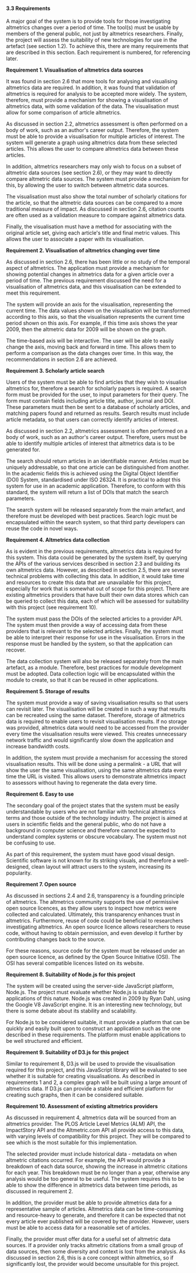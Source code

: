 #### 3.3 Requirements

A major goal of the system is to provide tools for those investigating altmetrics changes over a period of time. The tool(s) must be usable by members of the general public, not just by altmetrics researchers. Finally, the project will assess the suitability of new technologies for use in the artefact (see section 1.2). To achieve this, there are many requirements that are described in this section. Each requirement is numbered, for referencing later.

__Requirement 1. Visualisation of altmetrics data sources__

It was found in section 2.6 that more tools for analysing and visualising altmetrics data are required. In addition, it was found that validation of altmetrics is required for analysis to be accepted more widely. The system, therefore, must provide a mechanism for showing a visualisation of altmetrics data, with some validation of the data. The visualisation must allow for some comparison of article altmetrics.

As discussed in section 2.2, altmetrics assessment is often performed on a body of work, such as an author's career output. Therefore, the system must be able to provide a visualisation for multiple articles of interest. The system will generate a graph using altmetrics data from these selected articles. This allows the user to compare altmetrics data between these articles.

In addition, altmetrics researchers may only wish to focus on a subset of altmetric data sources (see section 2.6), or they may want to directly compare altmetric data sources. The system must provide a mechanism for this, by allowing the user to switch between altmetric data sources.

The visualisation must also show the total number of scholarly citations for the article, so that the altmetric data sources can be compared to a more traditional measure of impact. As discussed in section 2.6, citation counts are often used as a validation measure to compare against altmetrics data.

Finally, the visualisation must have a method for associating with the original article set, giving each article's title and final metric values. This allows the user to associate a paper with its visualisation.

__Requirement 2. Visualisation of altmetrics changing over time__

As discussed in section 2.6, there has been little or no study of the temporal aspect of altmetrics. The application must provide a mechanism for showing potential changes in altmetrics data for a given article over a period of time. The previous requirement discussed the need for a visualisation of altmetrics data, and this visualisation can be extended to meet this requirement.

The system will provide an axis for the visualisation, representing the current time. The data values shown on the visualisation will be transformed according to this axis, so that the visualisation represents the current time period shown on this axis. For example, if this time axis shows the year 2009, then the altmetric data for 2009 will be shown on the graph.

The time-based axis will be interactive. The user will be able to easily change the axis, moving back and forward in time. This allows them to perform a comparison as the data changes over time. In this way, the recommendations in section 2.6 are achieved.

__Requirement 3. Scholarly article search__

Users of the system must be able to find articles that they wish to visualise altmetrics for, therefore a search for scholarly papers is required. A search form must be provided for the user, to input parameters for their query. The form must contain fields including article title, author, journal and DOI. These parameters must then be sent to a database of scholarly articles, and matching papers found and returned as results. Search results must include article metadata, so that users can correctly identify articles of interest.

As discussed in section 2.2, altmetrics assessment is often performed on a body of work, such as an author's career output. Therefore, users must be able to identify multiple articles of interest that altmetrics data is to be generated for.

The search should return articles in an identifiable manner. Articles must be uniquely addressable, so that one article can be distinguished from another. In the academic fields this is achieved using the Digital Object Identifier (DOI) System, standardised under ISO 26324. It is practical to adopt this system for use in an academic application. Therefore, to conform with this standard, the system will return a list of DOIs that match the search parameters.

The search system will be released separately from the main artefact, and therefore must be developed with best practices. Search logic must be encapsulated within the search system, so that third party developers can reuse the code in novel ways.

__Requirement 4. Altmetrics data collection__

As is evident in the previous requirements, altmetrics data is required for this system. This data could be generated by the system itself, by querying the APIs of the various services described in section 2.3 and building its own altmetrics data. However, as described in section 2.5, there are several technical problems with collecting this data. In addition, it would take time and resources to create this data that are unavailable for this project, especially for work that is somewhat out of scope for this project. There are existing altmetrics providers that have built their own data stores which can be queried to collect this data, each of which will be assessed for suitability with this project (see requirement 10).

The system must pass the DOIs of the selected articles to a provider API. The system must then provide a way of accessing data from these providers that is relevant to the selected articles. Finally, the system must be able to interpret their response for use in the visualisation. Errors in the response must be handled by the system, so that the application can recover.

The data collection system will also be released separately from the main artefact, as a module. Therefore, best practices for module development must be adopted. Data collection logic will be encapsulated within the module to create, so that it can be reused in other applications.

__Requirement 5. Storage of results__

The system must provide a way of saving visualisation results so that users can revisit later. The visualisation will be created in such a way that results can be recreated using the same dataset. Therefore, storage of altmetrics data is required to enable users to revisit visualisation results. If no storage was provided, altmetrics data would need to be accessed from the provider every time the visualisation results were viewed. This creates unnecessary network traffic and would significantly slow down the application and increase bandwidth costs.

In addition, the system must provide a mechanism for accessing the stored visualisation results. This will be done using a permalink - a URL that will show the user the same visualisation, using the same altmetrics data every time the URL is visited. This allows users to demonstrate altmetrics impact to assessors without having to regenerate the data every time.

__Requirement 6. Easy to use__

The secondary goal of the project states that the system must be easily understandable by users who are not familiar with technical altmetrics terms and those outside of the technology industry. The project is aimed at users in scientific fields and the general public, who do not have a background in computer science and therefore cannot be expected to understand complex systems or obscure vocabulary. The system must not be confusing to use.

As part of this requirement, the system must have good visual design. Scientific software is not known for its striking visuals, and therefore a well-designed, clean layout will attract users to the system, increasing its popularity.

__Requirement 7. Open source__

As discussed in sections 2.4 and 2.6, transparency is a founding principle of altmetrics. The altmetrics community supports the use of permissive open source licences, as they allow users to inspect how metrics were collected and calculated. Ultimately, this transparency enhances trust in altmetrics. Furthermore, reuse of code could be beneficial to researchers investigating altmetrics. An open source licence allows researchers to reuse code, without having to obtain permission, and even develop it further by contributing changes back to the source.

For these reasons, source code for the system must be released under an open source licence, as defined by the Open Source Initiative (OSI). The OSI has several compatible licences listed on its website.

__Requirement 8. Suitability of Node.js for this project__

The system will be created using the server-side JavaScript platform, Node.js. The project must evaluate whether Node.js is suitable for applications of this nature. Node.js was created in 2009 by Ryan Dahl, using the Google V8 JavaScript engine. It is an interesting new technology, but there is some debate about its stability and scalability.

For Node.js to be considered suitable, it must provide a platform that can be quickly and easily built upon to construct an application such as the one described in these requirements. The platform must enable applications to be well structured and efficient.

__Requirement 9. Suitability of D3.js for this project__

Similar to requirement 8, D3.js will be used to provide the visualisation required for this project, and this JavaScript library will be evaluated to see whether it is suitable for creating visualisations. As described in requirements 1 and 2, a complex graph will be built using a large amount of altmetrics data. If D3.js can provide a stable and efficient platform for creating such graphs, then it can be considered suitable.

__Requirement 10. Assessment of existing altmetrics providers__

As discussed in requirement 4, altmetrics data will be sourced from an altmetrics provider. The PLOS Article Level Metrics (ALM) API, the ImpactStory API and the Altmetric.com API all provide access to this data, with varying levels of compatibility for this project. They will be compared to see which is the most suitable for this implementation.

The selected provider must include historical data - metadata on when altmetric citations occurred. For example, the API would provide a breakdown of each data source, showing the increase in altmetric citations for each year. This breakdown must be no longer than a year, otherwise any analysis would be too general to be useful. The system requires this to be able to show the difference in altmetrics data between time periods, as discussed in requirement 2.

In addition, the provider must be able to provide altmetrics data for a representative sample of articles. Altmetrics data can be time-consuming and resource-heavy to generate, and therefore it can be expected that not every article ever published will be covered by the provider. However, users must be able to access data for a reasonable set of articles.

Finally, the provider must offer data for a useful set of altmetric data sources. If a provider only tracks altmetric citations from a small group of data sources, then some diversity and context is lost from the analysis. As discussed in section 2.6, this is a core concept within altmetrics, so if significantly lost, the provider would become unsuitable for this project.

